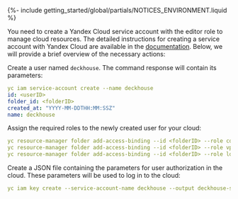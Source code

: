 {%- include getting_started/global/partials/NOTICES_ENVIRONMENT.liquid %}

You need to create a Yandex Cloud service account with the editor role to manage cloud resources. The detailed instructions for creating a service account with Yandex Cloud are available in the [documentation](/modules/cloud-provider-yandex/environment.html). Below, we will provide a brief overview of the necessary actions:

Create a user named `deckhouse`. The command response will contain its parameters:

```yaml
yc iam service-account create --name deckhouse
id: <userID>
folder_id: <folderID>
created_at: "YYYY-MM-DDTHH:MM:SSZ"
name: deckhouse
```

Assign the required roles to the newly created user for your cloud:

```yaml
yc resource-manager folder add-access-binding --id <folderID> --role compute.editor --subject serviceAccount:<userID>
yc resource-manager folder add-access-binding --id <folderID> --role vpc.admin --subject serviceAccount:<userID>
yc resource-manager folder add-access-binding --id <folderID> --role load-balancer.editor --subject serviceAccount:<userID>
```

Create a JSON file containing the parameters for user authorization in the cloud. These parameters will be used to log in to the cloud:

```yaml
yc iam key create --service-account-name deckhouse --output deckhouse-sa-key.json
```
